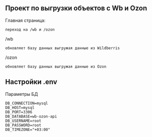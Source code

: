 ## Проект по выгрузки объектов с Wb и Ozon

Главная страница:

    переход на /wb и /ozon

/wb

    обновляет базу данных выгружая данные из Wildberris

/ozon

    обновляет базу данных выгружая данные из Ozon

## Настройки  .env

Параметры БД

    DB_CONNECTION=mysql
    DB_HOST=mysql
    DB_PORT=3306
    DB_DATABASE=wb-ozon-api
    DB_USERNAME=root
    DB_PASSWORD=root
    DB_TIMEZONE="+03:00" 

